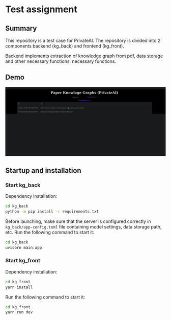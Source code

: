# Test assignment

## Summary

This repository is a test case for PrivateAI.
The repository is divided into 2 components backend (kg_back) and frontend (kg_front).

Backend implements extraction of knowledge graph from pdf, data storage and other necessary functions.
necessary functions.

## Demo

![demo](images/demo.gif)

## Startup and installation

### Start kg_back

Dependency installation:

```sh
cd kg_back
python -m pip install -r requirements.txt
```

Before launching, make sure that the server is configured correctly in `kg_back/app-config.toml` file containing model settings, data storage path, etc.
Run the following command to start it:

```sh
cd kg_back
uvicorn main:app
```

### Start kg_front

Dependency installation:

```sh
cd kg_front
yarn install
```

Run the following command to start it:

```sh
cd kg_front
yarn run dev
```
